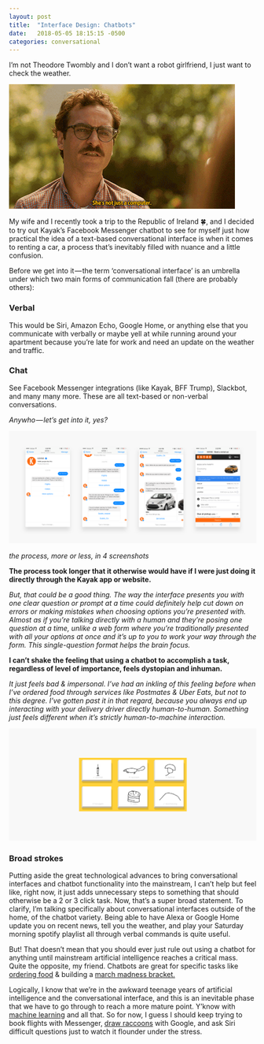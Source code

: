 ```yaml
---
layout: post
title:  "Interface Design: Chatbots"
date:   2018-05-05 18:15:15 -0500
categories: conversational
---
```


I’m not Theodore Twombly and I don’t want a robot girlfriend, I just want to check the weather.

![theodore twombly](/images/theo.gif "theodore twombly")

My wife and I recently took a trip to the Republic of Ireland 🍀, and I decided to try out Kayak’s Facebook Messenger chatbot to see for myself just how practical the idea of a text-based conversational interface is when it comes to renting a car, a process that’s inevitably filled with nuance and a little confusion.

Before we get into it — the term ‘conversational interface’ is an umbrella under which two main forms of communication fall (there are probably others):

### Verbal
This would be Siri, Amazon Echo, Google Home, or anything else that you communicate with verbally or maybe yell at while running around your apartment because you’re late for work and need an update on the weather and traffic.

### Chat
See Facebook Messenger integrations (like Kayak, BFF Trump), Slackbot, and many many more. These are all text-based or non-verbal conversations.

*Anywho — let’s get into it, yes?*

![kayak chatbot](/images/kayakchat.png "kayak chatbot")

*the process, more or less, in 4 screenshots*


**The process took longer that it otherwise would have if I were just doing it directly through the Kayak app or website.**

*But, that could be a good thing. The way the interface presents you with one clear question or prompt at a time could definitely help cut down on errors or making mistakes when choosing options you’re presented with. Almost as if you’re talking directly with a human and they’re posing one question at a time, unlike a web form where you’re traditionally presented with all your options at once and it’s up to you to work your way through the form. This single-question format helps the brain focus.*


**I can’t shake the feeling that using a chatbot to accomplish a task, regardless of level of importance, feels dystopian and inhuman.**

*It just feels bad & impersonal. I’ve had an inkling of this feeling before when I’ve ordered food through services like Postmates & Uber Eats, but not to this degree. I’ve gotten past it in that regard, because you always end up interacting with your delivery driver directly human-to-human. Something just feels different when it’s strictly human-to-machine interaction.*


![quickdraw with google](/images/quickdraw.png "quick draw with google")

### Broad strokes

Putting aside the great technological advances to bring conversational interfaces and chatbot functionality into the mainstream, I can’t help but feel like, right now, it just adds unnecessary steps to something that should otherwise be a 2 or 3 click task. Now, that’s a super broad statement. To clarify, I’m talking specifically about conversational interfaces outside of the home, of the chatbot variety. Being able to have Alexa or Google Home update you on recent news, tell you the weather, and play your Saturday morning spotify playlist all through verbal commands is quite useful.

But! That doesn’t mean that you should ever just rule out using a chatbot for anything until mainstream artificial intelligence reaches a critical mass. Quite the opposite, my friend. Chatbots are great for specific tasks like [ordering food](https://www.tacobell.com/feed/tacobot) & building a [march madness bracket.](https://www.geekwire.com/2017/can-fill-march-madness-bracket-twitter-thanks-ncaas-official-hamburger/)

Logically, I know that we’re in the awkward teenage years of artificial intelligence and the conversational interface, and this is an inevitable phase that we have to go through to reach a more mature point. Y’know with [machine learning](https://techcrunch.com/2016/11/26/machine-learning-can-fix-twitter-facebook-and-maybe-even-america/) and all that. So for now, I guess I should keep trying to book flights with Messenger, [draw raccoons](https://quickdraw.withgoogle.com/) with Google, and ask Siri difficult questions just to watch it flounder under the stress.
